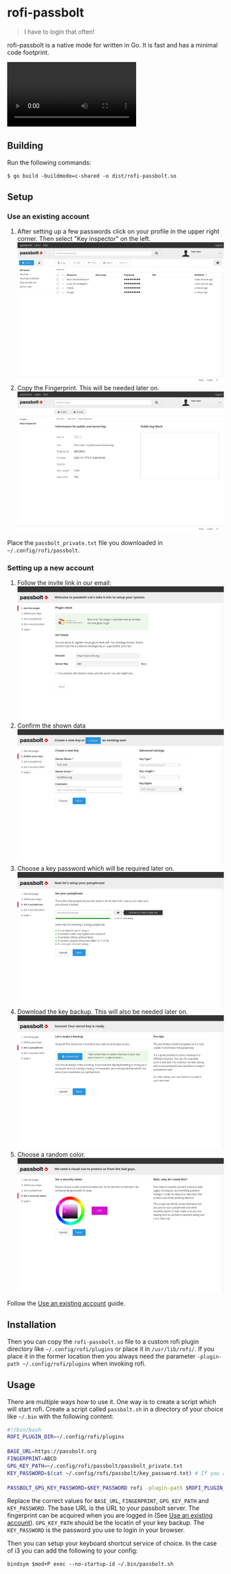 # rofi-passbolt
> I have to login that often!

rofi-passbolt is a native mode for [](https://github.com/davatorium/rofi) written in Go. It is fast and has a minimal code footprint.

![](./docs/media/teaser.webm)

## Building

Run the following commands:

```console
$ go build -buildmode=c-shared -o dist/rofi-passbolt.so 
```

## Setup

### Use an existing account

1. After setting up a few passwords click on your profile in the upper right corner. Then select "Key inspector" on the left.
![Ovierview](docs/media/6.png)
2. Copy the Fingerprint. This will be needed later on.
![Get the key fingerprint](docs/media/7.png)

Place the `passbolt_private.txt` file you downloaded in `~/.config/rofi/passbolt`.

### Setting up a new account
1. Follow the invite link in our email:
![Get the plugin](docs/media/1.png)
2. Confirm the shown data
![Define your keys](docs/media/2.png)
3. Choose a key password which will be required later on.
![Set the key passphrase](docs/media/3.png)
4. Download the key backup. This will also be needed later on.
![Download the key](docs/media/4.png)
5. Choose a random color.
![Set a security token](docs/media/5.png)

Follow the [Use an existing account](#use-an-existing-account) guide.

## Installation

Then you can copy the `rofi-passbolt.so` file to a custom rofi plugin directory like `~/.config/rofi/plugins` or place it in `/usr/lib/rofi/`. If you place it in the former location then you always need the parameter `-plugin-path ~/.config/rofi/plugins` when invoking rofi.


## Usage

There are multiple ways how to use it. One way is to create a script which will start rofi.
Create a script called `passbolt.sh` in a directory of your choice like `~/.bin` with the following content:

```bash
#!/bin/bash
ROFI_PLUGIN_DIR=~/.config/rofi/plugins

BASE_URL=https://passbolt.org
FINGERPRINT=ABCD
GPG_KEY_PATH=~/.config/rofi/passbolt/passbolt_private.txt
KEY_PASSWORD=$(cat ~/.config/rofi/passbolt/key_password.txt) # If you are using pass you can use here $(pass passbolt | head -n 1)

PASSBOLT_GPG_KEY_PASSWORD=$KEY_PASSWORD rofi -plugin-path $ROFI_PLUGIN_DIR -show passbolt -fingerprint $FINGERPRINT -gpg-key $GPG_KEY_PATH -base-url $BASE_URL
```
Replace the correct values for `BASE_URL`, `FINGERPRINT`, `GPG_KEY_PATH` and `KEY_PASSWORD`. The base URL is the URL to your passbolt server. The fingerprint can be acquired when you are logged in (See [Use an existing account](#use-an-existing-account)). `GPG_KEY_PATH` should be the locatin of your key backup. The `KEY_PASSWORD` is the password you use to login in your browser.

Then you can setup your keyboard shortcut service of choice. In the case of i3 you can add the following to your config:

```i3
bindsym $mod+P exec --no-startup-id ~/.bin/passbolt.sh
```
